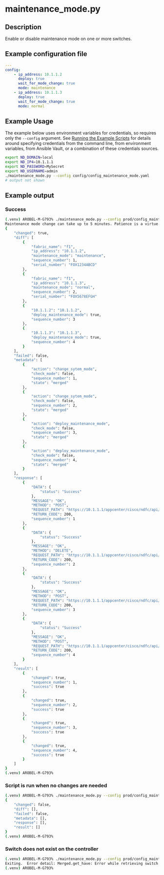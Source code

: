 # maintenance_mode.py

## Description

Enable or disable maintenance mode on one or more switches.

## Example configuration file

``` yaml title="config/config_maintenance_mode.yaml"
---
config:
    - ip_address: 10.1.1.2
      deploy: true
      wait_for_mode_change: true
      mode: maintenance
    - ip_address: 10.1.1.3
      deploy: true
      wait_for_mode_change: true
      mode: normal
```

## Example Usage

The example below uses environment variables for credentials, so requires
only the `--config` argument.  See [Running the Example Scripts]
for details around specifying credentials from the command line, from
environment variables, from Ansible Vault, or a combination of these
credentials sources.

[Running the Example Scripts]: ../setup/running-the-example-scripts.md

``` bash
export ND_DOMAIN=local
export ND_IP4=10.1.1.1
export ND_PASSWORD=MySecret
export ND_USERNAME=admin
./maintenance_mode.py --config config/config_maintenance_mode.yaml
# output not shown
```

## Example output

### Success

``` bash title="Successful mode change for two switches"
(.venv) AROBEL-M-G793% ./maintenance_mode.py --config prod/config_maintenance_mode.yaml
Maintenance mode change can take up to 5 minutes. Patience is a virtue.
{
    "changed": true,
    "diff": [
        {
            "fabric_name": "f1",
            "ip_address": "10.1.1.2",
            "maintenance_mode": "maintenance",
            "sequence_number": 1,
            "serial_number": "FOX1234ABCD"
        },
        {
            "fabric_name": "f1",
            "ip_address": "10.1.1.3",
            "maintenance_mode": "normal",
            "sequence_number": 2,
            "serial_number": "FOX5678EFGH"
        },
        {
            "10.1.1.2": "10.1.1.2",
            "deploy_maintenance_mode": true,
            "sequence_number": 3
        },
        {
            "10.1.1.3": "10.1.1.3",
            "deploy_maintenance_mode": true,
            "sequence_number": 4
        }
    ],
    "failed": false,
    "metadata": [
        {
            "action": "change_sytem_mode",
            "check_mode": false,
            "sequence_number": 1,
            "state": "merged"
        },
        {
            "action": "change_sytem_mode",
            "check_mode": false,
            "sequence_number": 2,
            "state": "merged"
        },
        {
            "action": "deploy_maintenance_mode",
            "check_mode": false,
            "sequence_number": 3,
            "state": "merged"
        },
        {
            "action": "deploy_maintenance_mode",
            "check_mode": false,
            "sequence_number": 4,
            "state": "merged"
        }
    ],
    "response": [
        {
            "DATA": {
                "status": "Success"
            },
            "MESSAGE": "OK",
            "METHOD": "POST",
            "REQUEST_PATH": "https://10.1.1.1/appcenter/cisco/ndfc/api/v1/lan-fabric/rest/control/fabrics/f1/switches/FOX1234ABCD/maintenance-mode",
            "RETURN_CODE": 200,
            "sequence_number": 1
        },
        {
            "DATA": {
                "status": "Success"
            },
            "MESSAGE": "OK",
            "METHOD": "DELETE",
            "REQUEST_PATH": "https://10.1.1.1/appcenter/cisco/ndfc/api/v1/lan-fabric/rest/control/fabrics/f1/switches/FOX5678EFGH/maintenance-mode",
            "RETURN_CODE": 200,
            "sequence_number": 2
        },
        {
            "DATA": {
                "status": "Success"
            },
            "MESSAGE": "OK",
            "METHOD": "POST",
            "REQUEST_PATH": "https://10.1.1.1/appcenter/cisco/ndfc/api/v1/lan-fabric/rest/control/fabrics/f1/switches/FOX1234ABCD/deploy-maintenance-mode?waitForModeChange=true",
            "RETURN_CODE": 200,
            "sequence_number": 3
        },
        {
            "DATA": {
                "status": "Success"
            },
            "MESSAGE": "OK",
            "METHOD": "POST",
            "REQUEST_PATH": "https://10.1.1.1/appcenter/cisco/ndfc/api/v1/lan-fabric/rest/control/fabrics/f1/switches/FOX5678EFGH/deploy-maintenance-mode?waitForModeChange=true",
            "RETURN_CODE": 200,
            "sequence_number": 4
        }
    ],
    "result": [
        {
            "changed": true,
            "sequence_number": 1,
            "success": true
        },
        {
            "changed": true,
            "sequence_number": 2,
            "success": true
        },
        {
            "changed": true,
            "sequence_number": 3,
            "success": true
        },
        {
            "changed": true,
            "sequence_number": 4,
            "success": true
        }
    ]
}
(.venv) AROBEL-M-G793%
```

### Script is run when no changes are needed

``` bash title="Controller state already matches configuration file."
(.venv) AROBEL-M-G793% ./maintenance_mode.py --config prod/config_maintenance_mode.yaml
{
    "changed": false,
    "diff": [],
    "failed": false,
    "metadata": [],
    "response": [],
    "result": []
}
(.venv) AROBEL-M-G793%
```

### Switch does not exist on the controller

``` bash title="Switch does not exist"
(.venv) AROBEL-M-G793% ./maintenance_mode.py --config prod/config_maintenance_mode.yaml
Exiting.  Error detail: Merged.get_have: Error while retrieving switch info. Error detail: SwitchDetails._get: Switch with ip_address 10.1.1.8 does not exist on the controller.
(.venv) AROBEL-M-G793%
```
